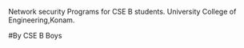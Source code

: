 Network security Programs for CSE B students.
University College of Engineering,Konam.


#By CSE B Boys
